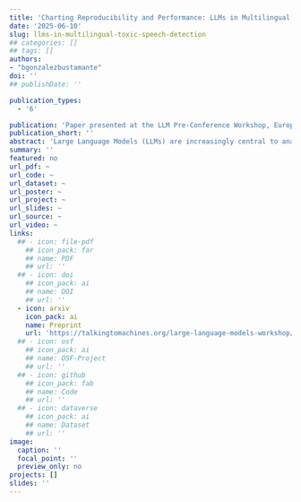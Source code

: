 ```yaml
---
title: 'Charting Reproducibility and Performance: LLMs in Multilingual Toxic Speech Detection'
date: '2025-06-10'
slug: llms-in-multilingual-toxic-speech-detection
## categories: []
## tags: []
authors:
- "bgonzalezbustamante"
doi: ''
## publishDate: ''

publication_types:
  - '6'

publication: 'Paper presented at the LLM Pre-Conference Workshop, European Political Science Association (EPSA), Universidad Carlos III de Madrid, Madrid, Spain, June 25, 2025'
publication_short: ''
abstract: 'Large Language Models (LLMs) are increasingly central to analysing and mitigating incivility and toxicity in online communication, however, their comparative strengths vary by language coverage, model openness, and other factors. Drawing on the Multilingual Text Detoxification (TextDetox) corpus, which spans seven languages (i.e., Arabic, Chinese, English, German, Hindi, Russian, and Spanish), this paper benchmarks 807 model-language pairs and pools goodness-of-prediction indicators in a meta-analysis. The evaluation includes OpenAI’s GPTs, o-series, Claude models, xAI’s Grok, Llama checkpoints, Alibaba Qwen-series, Mistral models, among others. Three patterns emerge from our analysis. First, high-resource languages (i.e., English, German, and Spanish) enjoy, on average, a 7.7-point F1-score advantage over lower-resource counterparts (i.e., Arabic, Chinese, Hindi, and Russian). Second, proprietary models top the leaderboard in low-resource languages, however, the openness penalty is minor and statistically inconclusive. Conversely, open-source models tend to equal closed models in high-resource languages. Third, reasoning models and chain-of-thought (CoT) neither help nor harm this binary classification task, whereas compact models (with 7B parameters or fewer) trail a larger baseline by roughly 9.8 points. Ancillary findings derived from temperature experiments show near-perfect intercoder reliability between deterministic and stochastic runs, indicating that modern proprietary APIs can achieve reproducible classification for this task despite limited control over decoding. Taken together, the findings recommend a tiered strategy: open models for well-resourced languages, closed or hybrid solutions where data are sparse, and caution against assuming that more parameters or explicit reasoning automatically translate into better performance.'
summary: ''
featured: no
url_pdf: ~
url_code: ~
url_dataset: ~
url_poster: ~
url_project: ~
url_slides: ~
url_source: ~
url_video: ~
links:
  ## - icon: file-pdf
    ## icon_pack: far
    ## name: PDF
    ## url: ''
  ## - icon: doi
    ## icon_pack: ai
    ## name: DOI
    ## url: ''
  - icon: arxiv
    icon_pack: ai
    name: Preprint
    url: 'https://talkingtomachines.org/large-language-models-workshop/'
  ## - icon: osf
    ## icon_pack: ai
    ## name: OSF-Project
    ## url: ''
  ## - icon: github
    ## icon_pack: fab
    ## name: Code
    ## url: ''
  ## - icon: dataverse
    ## icon_pack: ai
    ## name: Dataset
    ## url: ''
image:
  caption: ''
  focal_point: ''
  preview_only: no
projects: []
slides: ''
---
```

